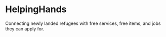 # HelpingHands
Connecting newly landed refugees with free services, free items, and jobs they can apply for.
